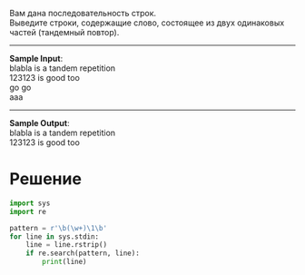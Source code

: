 Вам дана последовательность строк.\
Выведите строки, содержащие слово, состоящее из двух одинаковых частей (тандемный повтор).

---
**Sample Input**:\
blabla is a tandem repetition\
123123 is good too\
go go\
aaa

---
**Sample Output**:\
blabla is a tandem repetition\
123123 is good too
# Решение
```python
import sys
import re

pattern = r'\b(\w+)\1\b'
for line in sys.stdin:
    line = line.rstrip()
    if re.search(pattern, line):
        print(line)
```
